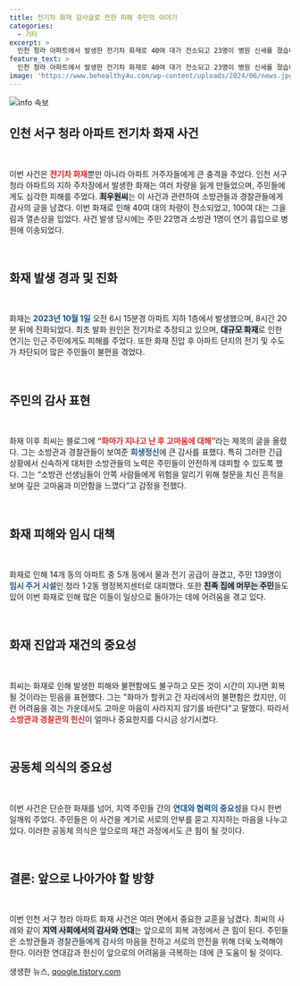 ```yaml
---
title: 전기차 화재 감사글로 전한 피해 주민의 이야기
categories:
  - 기타
excerpt: >
  인천 청라 아파트에서 발생한 전기차 화재로 40여 대가 전소되고 23명이 병원 신세를 졌습니다. 주민들은 소방관들에게 감사의 마음을 전하며, 화재에도 불구하고 서로의 안전을 지키려는 모습이 감동을 주고 있습니다.
feature_text: >
  인천 청라 아파트에서 발생한 전기차 화재로 40여 대가 전소되고 23명이 병원 신세를 졌습니다. 주민들은 소방관들에게 감사의 마음을 전하며, 화재에도 불구하고 서로의 안전을 지키려는 모습이 감동을 주고 있습니다.
image: 'https://www.behealthy4u.com/wp-content/uploads/2024/06/news.jpg'
---
```


<p><img src="https://www.behealthy4u.com/wp-content/uploads/2024/06/news.jpg" alt="info 속보" /></p>

<h2 data-ke-size="size26">인천 서구 청라 아파트 전기차 화재 사건</h2>

<p data-ke-size="size16">&nbsp;</p>

<p>이번 사건은 <b><span style="color: #ee2323;">전기차 화재</span></b>뿐만 아니라 아파트 거주자들에게 큰 충격을 주었다. 인천 서구 청라 아파트의 지하 주차장에서 발생한 화재는 여러 차량을 잃게 만들었으며, 주민들에게도 심각한 피해를 주었다. <b><span style="background-color: #21538527;">최우원씨</span></b>는 이 사건과 관련하여 소방관들과 경찰관들에게 감사의 글을 남겼다. 이번 화재로 인해 40여 대의 차량이 전소되었고, 100여 대는 그을림과 열손상을 입었다. 사건 발생 당시에는 주민 22명과 소방관 1명이 연기 흡입으로 병원에 이송되었다.</p>

<p data-ke-size="size16">&nbsp;</p>

<h2 data-ke-size="size26">화재 발생 경과 및 진화</h2>

<p data-ke-size="size16">&nbsp;</p>

<p>화재는 <b><span style="color: #1a5490;">2023년 10월 1일</span></b> 오전 6시 15분경 아파트 지하 1층에서 발생했으며, 8시간 20분 뒤에 진화되었다. 최초 발화 원인은 전기차로 추정되고 있으며, <b><span style="background-color: #21538527;">대규모 화재</span></b>로 인한 연기는 인근 주민에게도 피해를 주었다. 또한 화재 진압 후 아파트 단지의 전기 및 수도가 차단되어 많은 주민들이 불편을 겪었다.</p>

<p data-ke-size="size16">&nbsp;</p>

<h2 data-ke-size="size26">주민의 감사 표현</h2>

<p data-ke-size="size16">&nbsp;</p>

<p>화재 이후 최씨는 블로그에 <b><span style="color: #ee2323;">“화마가 지나고 난 후 고마움에 대해”</span></b>라는 제목의 글을 올렸다. 그는 소방관과 경찰관들이 보여준 <b><span style="color: #1a5490;">희생정신</span></b>에 큰 감사를 표했다. 특히 그러한 긴급 상황에서 신속하게 대처한 소방관들의 노력은 주민들이 안전하게 대피할 수 있도록 했다. 그는 “소방관 선생님들이 안쪽 사람들에게 위험을 알리기 위해 철문을 치신 흔적을 보며 깊은 고마움과 미안함을 느꼈다”고 감정을 전했다.</p>

<p data-ke-size="size16">&nbsp;</p>

<h2 data-ke-size="size26">화재 피해와 임시 대책</h2>

<p data-ke-size="size16">&nbsp;</p>

<p>화재로 인해 14개 동의 아파트 중 5개 동에서 물과 전기 공급이 끊겼고, 주민 139명이 <b><span style="color: #1a5490;">임시 주거 시설</span></b>인 청라 1·2동 행정복지센터로 대피했다. 또한 <b><span style="background-color: #21538527;">친족 집에 머무는 주민</span></b>들도 있어 이번 화재로 인해 많은 이들이 일상으로 돌아가는 데에 어려움을 겪고 있다.</p>

<p data-ke-size="size16">&nbsp;</p>

<h2 data-ke-size="size26">화재 진압과 재건의 중요성</h2>

<p data-ke-size="size16">&nbsp;</p>

<p>최씨는 화재로 인해 발생한 피해와 불편함에도 불구하고 모든 것이 시간이 지나면 회복될 것이라는 믿음을 표현했다. 그는 "화마가 할퀴고 간 자리에서의 불편함은 컸지만, 이런 어려움을 겪는 가운데서도 고마운 마음이 사라지지 않기를 바란다"고 말했다. 따라서 <b><span style="color: #ee2323;">소방관과 경찰관의 헌신</span></b>이 얼마나 중요한지를 다시금 상기시켰다.</p>

<p data-ke-size="size16">&nbsp;</p>

<h2 data-ke-size="size26">공동체 의식의 중요성</h2>

<p data-ke-size="size16">&nbsp;</p>

<p>이번 사건은 단순한 화재를 넘어, 지역 주민들 간의 <b><span style="color: #1a5490;">연대와 협력의 중요성</span></b>을 다시 한번 일깨워 주었다. 주민들은 이 사건을 계기로 서로의 안부를 묻고 지지하는 마음을 나누고 있다. 이러한 공동체 의식은 앞으로의 재건 과정에서도 큰 힘이 될 것이다.</p>

<p data-ke-size="size16">&nbsp;</p>

<h2 data-ke-size="size26">결론: 앞으로 나아가야 할 방향</h2>

<p data-ke-size="size16">&nbsp;</p>

<p>이번 인천 서구 청라 아파트 화재 사건은 여러 면에서 중요한 교훈을 남겼다. 최씨의 사례와 같이 <b><span style="background-color: #21538527;">지역 사회에서의 감사와 연대</span></b>는 앞으로의 회복 과정에서 큰 힘이 된다. 주민들은 소방관들과 경찰관들에게 감사의 마음을 전하고 서로의 안전을 위해 더욱 노력해야 한다. 이러한 연대감과 헌신이 앞으로의 어려움을 극복하는 데에 큰 도움이 될 것이다.</p>
생생한 뉴스, <a href="https://qoogle.tistory.com" rel="dofollow">qoogle.tistory.com</a>


